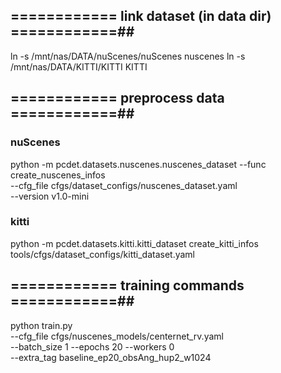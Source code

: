 
## ============ link dataset (in data dir) ============##
ln -s /mnt/nas/DATA/nuScenes/nuScenes nuscenes
ln -s /mnt/nas/DATA/KITTI/KITTI KITTI



## ============ preprocess data ============##
### nuScenes
python -m pcdet.datasets.nuscenes.nuscenes_dataset --func create_nuscenes_infos \
    --cfg_file cfgs/dataset_configs/nuscenes_dataset.yaml \
    --version v1.0-mini

### kitti
python -m pcdet.datasets.kitti.kitti_dataset create_kitti_infos tools/cfgs/dataset_configs/kitti_dataset.yaml


## ============ training commands ============##
python train.py \
--cfg_file cfgs/nuscenes_models/centernet_rv.yaml \
--batch_size 1 --epochs 20 --workers 0 \
--extra_tag baseline_ep20_obsAng_hup2_w1024




